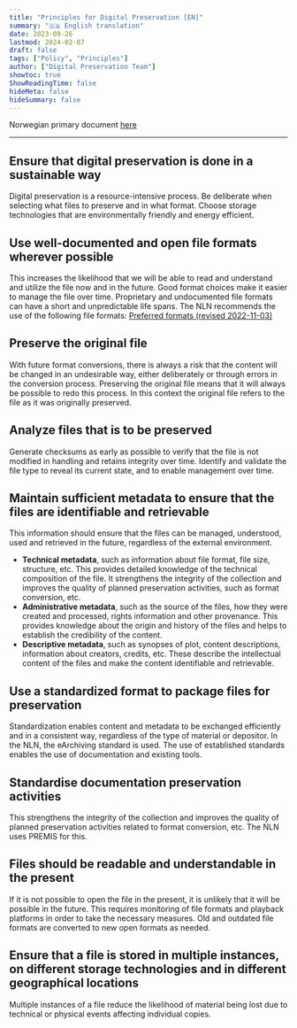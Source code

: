 ```yaml
---
title: "Principles for Digital Preservation [EN]"
summary: "🇬🇧 English translation"
date: 2023-09-26
lastmod: 2024-02-07
draft: false
tags: ["Policy", "Principles"]
author: ["Digital Preservation Team"]
showtoc: true
ShowReadingTime: false
hideMeta: false
hideSummary: false
---
```


Norwegian primary document [here](/digitalpreservation-blog.nb.no/docs/principles/nln-digipres-principles-no/)

---

## Ensure that digital preservation is done in a sustainable way
Digital preservation is a resource-intensive process. Be deliberate when selecting what files to preserve and in what format. Choose storage technologies that are environmentally friendly and energy efficient.

## Use well-documented and open file formats wherever possible
This increases the likelihood that we will be able to read and understand and utilize the file now and in the future. Good format choices make it easier to manage the file over time. Proprietary and undocumented file formats can have a short and unpredictable life spans. The NLN recommends the use of the following file formats: [Preferred formats (revised 2022-11-03)](/digitalpreservation-blog.nb.no/documents/2022-11-03-formats-in-use/2022-11-03-formats-in-use-en/)

## Preserve the original file 
With future format conversions, there is always a risk that the content will be changed in an undesirable way, either deliberately or through errors in the conversion process. Preserving the original file means that it will always be possible to redo this process. In this context the original file refers to the file as it was originally preserved.

## Analyze files that is to be preserved
Generate checksums as early as possible to verify that the file is not modified in handling and retains integrity over time. Identify and validate the file type to reveal its current state, and to enable management over time.  


## Maintain sufficient metadata to ensure that the files are identifiable and retrievable
This information should ensure that the files can be managed, understood, used and retrieved in the future, regardless of the external environment.
- **Technical metadata**, such as information about file format, file size, structure, etc. This provides detailed knowledge of the technical composition of the file. It strengthens the integrity of the collection and improves the quality of planned preservation activities, such as format conversion, etc.
- **Administrative metadata**, such as the source of the files, how they were created and processed, rights information and other provenance. This provides knowledge about the origin and history of the files and helps to establish the credibility of the content.
- **Descriptive metadata**, such as synopses of plot, content descriptions, information about creators, credits, etc. These describe the intellectual content of the files and make the content identifiable and retrievable.

## Use a standardized format to package files for preservation
Standardization enables content and metadata to be exchanged efficiently and in a consistent way, regardless of the type of material or depositor. In the NLN, the eArchiving standard is used. The use of established standards enables the use of documentation and existing tools.

## Standardise documentation preservation activities
This strengthens the integrity of the collection and improves the quality of planned preservation activities related to format conversion, etc. The NLN uses PREMIS for this.

## Files should be readable and understandable in the present
If it is not possible to open the file in the present, it is unlikely that it will be possible in the future. This requires monitoring of file formats and playback platforms in order to take the necessary measures.
Old and outdated file formats are converted to new open formats as needed.

## Ensure that a file is stored in multiple instances, on different storage technologies and in different geographical locations
Multiple instances of a file reduce the likelihood of material being lost due to technical or physical events affecting individual copies. 

